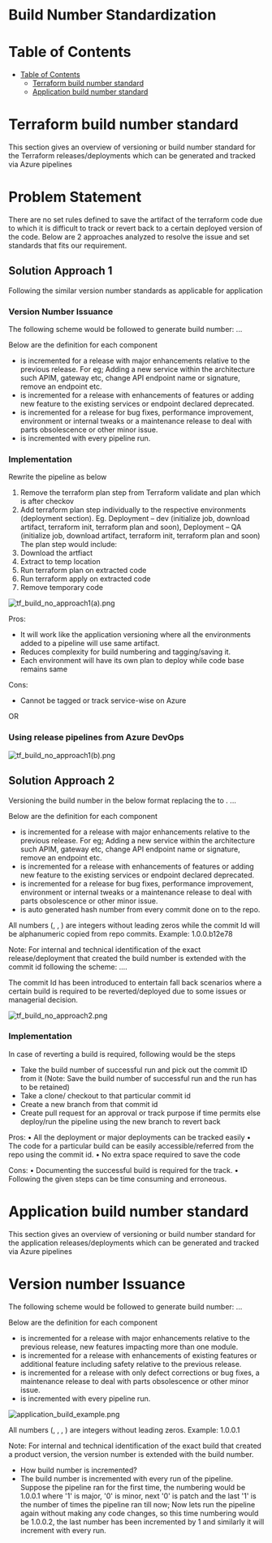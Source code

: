 # Build Number Standardization

# Table of Contents
- [Table of Contents](#table-of-contents)
    - [Terraform build number standard](#terraform-build-number-standard)
    - [Application build number standard](#application-build-number-standard)

# Terraform build number standard
This section gives an overview of versioning or build number standard for the Terraform releases/deployments which can be generated and tracked via Azure pipelines

# Problem Statement
There are no set rules defined to save the artifact of the terraform code due to which it is difficult to track or revert back to a certain deployed version of the code. Below are 2 approaches analyzed to resolve the issue and set standards that fits our requirement.

## Solution Approach 1 
Following the similar version number standards as applicable for application

### Version Number Issuance
The following scheme would be followed to generate build number:
<major>.<minor>.<patch>.<buildnumber>

Below are the definition for each component
- <major> is incremented for a release with major enhancements relative to the previous release. For eg; Adding a new service within the architecture such APIM, gateway etc, change API endpoint name or signature, remove an endpoint etc.
- <minor> is incremented for a release with enhancements of features or adding new feature to the existing services or endpoint declared deprecated.
- <patch> is incremented for a release for bug fixes, performance improvement, environment or internal tweaks or a maintenance release to deal with parts obsolescence or other minor issue.
- <buildnumber> is incremented with every pipeline run. 

### Implementation
Rewrite the pipeline as below 
1.	Remove the terraform plan step from Terraform validate and plan which is after checkov
2.	Add terraform plan step individually to the respective environments (deployment section). Eg. Deployment – dev (initialize job, download artifact, terraform init, terraform plan and soon), Deployment – QA (initialize job, download artifact, terraform init, terraform plan and soon)
The plan step would include:
1. Download the artfiact
2. Extract to temp location
3. Run terraform plan on extracted code
4. Run terraform apply on extracted code
5. Remove temporary code

![tf_build_no_approach1(a).png](./.attachments/tf_build_no_approach1(a).png)

Pros:
- It will work like the application versioning where all the environments added to a pipeline will use same artifact.
- Reduces complexity for build numbering and tagging/saving it.
- Each environment will have its own plan to deploy while code base remains same

Cons:
- Cannot be tagged or track service-wise on Azure

OR

### Using release pipelines from Azure DevOps

![tf_build_no_approach1(b).png](./.attachments/tf_build_no_approach1(b).png)

## Solution Approach 2
Versioning the build number in the below format replacing the <buildnumber> to <commitId>.
<major>.<minor>.<patch>.<commitId>

Below are the definition for each component
- <major> is incremented for a release with major enhancements relative to the previous release. For eg; Adding a new service within the architecture such APIM, gateway etc, change API endpoint name or signature, remove an endpoint etc.
- <minor> is incremented for a release with enhancements of features or adding new feature to the existing services or endpoint declared deprecated.
- <patch> is incremented for a release for bug fixes, performance improvement, environment or internal tweaks or a maintenance release to deal with parts obsolescence or other minor issue.
- <commitId> is auto generated hash number from every commit done on to the repo.

All numbers (<major>, <minor>, <patch>) are integers without leading zeros while the commit Id will be alphanumeric copied from repo commits.
Example: 1.0.0.b12e78

Note: For internal and technical identification of the exact release/deployment that created the build 
number is extended with the commit id following the scheme: <major>.<minor>.<patch>.<commitId>.

The commit Id has been introduced to entertain fall back scenarios where a certain build is required to be reverted/deployed due to some issues or managerial decision.

![tf_build_no_approach2.png](./.attachments/tf_build_no_approach2.png)

### Implementation
In case of reverting a build is required, following would be the steps
- Take the build number of successful run and pick out the commit ID from it (Note: Save the build number of successful run and the run has to be retained)
- Take a clone/ checkout to that particular commit id
- Create a new branch from that commit id
- Create pull request for an approval or track purpose if time permits else deploy/run the pipeline using the new branch to revert back

Pros:
•	All the deployment or major deployments can be tracked easily
•	The code for a particular build can be easily accessible/referred from the repo using the commit id.
•	No extra space required to save the code

Cons:
•	Documenting the successful build is required for the track.
•	Following the given steps can be time consuming and erroneous.


# Application build number standard
This section gives an overview of versioning or build number standard for the application releases/deployments which can be generated and tracked via Azure pipelines

# Version number Issuance
The following scheme would be followed to generate build number:
<major>.<minor>.<patch>.<buildnumber>

Below are the definition for each component
- <major> is incremented for a release with major enhancements relative to the previous release, new features impacting more than one module. 
- <minor> is incremented for a release with enhancements of existing features or additional feature including safety relative to the previous release. 
- <patch> is incremented for a release with only defect corrections or bug fixes, a maintenance release to deal with parts obsolescence or other minor issue.
- <buildnumber> is incremented with every pipeline run. 

![application_build_example.png](./.attachments/application_build_example.png)

All numbers (<major>, <minor>, <patch>, <buildnumber>) are integers without leading zeros.
Example: 1.0.0.1

Note: For internal and technical identification of the exact build that created a product version, the version number is extended with the build number. 

- How build number is incremented?
- The build number is incremented with every run of the pipeline. Suppose the pipeline ran for the first time, the numbering would be 1.0.0.1 where '1' is major, '0' is minor, next '0' is patch and the last '1' is the number of times the pipeline ran till now; Now lets run the pipeline again without making any code changes, so this time numbering would be 1.0.0.2, the last number has been incremented by 1 and similarly it will increment with every run.
